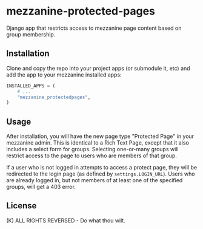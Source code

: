 mezzanine-protected-pages
=========================

Django app that restricts access to mezzanine page content based on group membership.


Installation
------------

Clone and copy the repo into your project apps (or submodule it, etc) and add the app 
to your mezzanine installed apps:

```python
INSTALLED_APPS = (
	# ...
	"mezzanine_protectedpages",
)
```


Usage
-----

After installation, you will have the new page type "Protected Page" in your mezzanine admin.
This is identical to a Rich Text Page, except that it also includes a select form for groups.
Selecting one-or-many groups will restrict access to the page to users who are members of 
that group.  

If a user who is not logged in attempts to access a protect page, they will be redirected to 
the login page (as defined by `settings.LOGIN_URL`). Users who are already logged in, but not 
members of at least one of the specified groups, will get a 403 error.

License
-------

(K) ALL RIGHTS REVERSED - Do what thou wilt.
